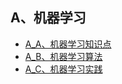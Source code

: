 ## A、机器学习
* [A_A、机器学习知识点](https://github.com/FangChao1086/machine_learning/blob/master/A、机器学习/A_A、机器学习知识点.md)
* [A_B、机器学习算法](https://github.com/FangChao1086/machine_learning/blob/master/A、机器学习/A_B、机器学习算法.md)
* [A_C、机器学习实践](https://github.com/FangChao1086/machine_learning/blob/master/A、机器学习/机器学习实践)
